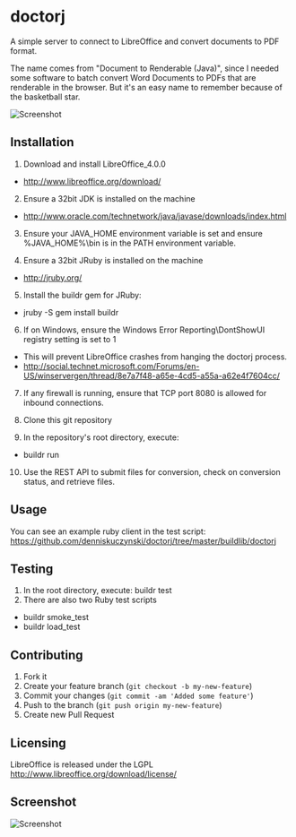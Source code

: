 # doctorj

A simple server to connect to LibreOffice and convert documents to PDF format.

The name comes from "Document to Renderable (Java)", 
since I needed some software to batch convert Word Documents to PDFs that 
are renderable in the browser.  But it's an easy name to remember because of 
the basketball star.

![Screenshot](http://s18.postimage.org/6ambx23hl/doctorj.png)

## Installation

1. Download and install LibreOffice_4.0.0
  * http://www.libreoffice.org/download/


2. Ensure a 32bit JDK is installed on the machine
  * http://www.oracle.com/technetwork/java/javase/downloads/index.html


3. Ensure your JAVA_HOME environment variable is set and ensure %JAVA_HOME%\bin is in the PATH environment variable.


4. Ensure a 32bit JRuby is installed on the machine
  * http://jruby.org/


5. Install the buildr gem for JRuby:
  * jruby -S gem install buildr


6. If on Windows, ensure the Windows Error Reporting\DontShowUI registry setting is set to 1
  * This will prevent LibreOffice crashes from hanging the doctorj process.
  * http://social.technet.microsoft.com/Forums/en-US/winservergen/thread/8e7a7f48-a65e-4cd5-a55a-a62e4f7604cc/


7. If any firewall is running, ensure that TCP port 8080 is allowed for inbound connections.


8. Clone this git repository


9. In the repository's root directory, execute: 
  * buildr run


10. Use the REST API to submit files for conversion, check on conversion status, and retrieve files.


## Usage

You can see an example ruby client in the test script:  https://github.com/denniskuczynski/doctorj/tree/master/buildlib/doctorj

## Testing

1. In the root directory, execute: buildr test
2. There are also two Ruby test scripts
  * buildr smoke_test
  * buildr load_test

## Contributing

1. Fork it
2. Create your feature branch (`git checkout -b my-new-feature`)
3. Commit your changes (`git commit -am 'Added some feature'`)
4. Push to the branch (`git push origin my-new-feature`)
5. Create new Pull Request

## Licensing

LibreOffice is released under the LGPL
http://www.libreoffice.org/download/license/

## Screenshot

![Screenshot](http://s23.postimage.org/5naezxp8r/Screen_Shot_2013_02_28_at_2_13_43_PM.png)

